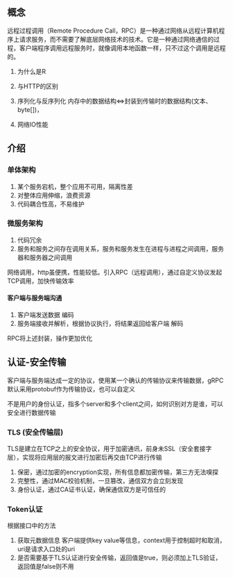 ## 概念
远程过程调用（Remote Procedure Call，RPC）是一种通过网络从远程计算机程序上请求服务，而不需要了解底层网络技术的技术。它是一种通过网络通信的过程，客户端程序调用远程服务时，就像调用本地函数一样，只不过这个调用是远程的。

1. 为什么是R

2. 与HTTP的区别

3. 序列化与反序列化 
内存中的数据结构<=>封装到传输时的数据结构(文本、byte[])，

4. 网络IO性能

## 介绍
### 单体架构
1. 某个服务宕机，整个应用不可用，隔离性差
2. 对整体应用伸缩，浪费资源
3. 代码耦合性高，不易维护

### 微服务架构
1. 代码冗余
2. 服务和服务之间存在调用关系，服务和服务发生在进程与进程之间调用，服务器和服务器之间调用

 网络调用，http虽便携，性能较低。引入RPC（远程调用），通过自定义协议发起TCP调用，加快传输效率

 #### 客户端与服务端沟通
 1. 客户端发送数据 编码
 2. 服务端接收并解析，根据协议执行，将结果返回给客户端 解码

 RPC将上述封装，操作更加优化

 
 ## 认证-安全传输
客户端与服务端达成一定的协议，使用某一个确认的传输协议来传输数据，gRPC默认采用protobuf作为传输协议，也可以自定义

不是用户的身份认证，指多个server和多个client之间，如何识别对方是谁，可以安全进行数据传输

 ### TLS (安全传输层)
TLS是建立在TCP之上的安全协议，用于加密通讯，前身未SSL（安全套接字层），实现将应用层的报文进行加密后再交由TCP进行传输

1. 保密，通过加密的encryption实现，所有信息都加密传输，第三方无法嗅探
2. 完整性，通过MAC校验机制，一旦篡改，通信双方会立刻发现
3. 身份认证，通过CA证书认证，确保通信双方是可信任的


 ### Token认证

 根据接口中的方法
 1. 获取元数据信息
 客户端提供key value等信息，context用于控制超时和取消，uri是请求入口处的uri
 2. 是否需要基于TLS认证进行安全传输，返回值是true，则必须加上TLS验证，返回值是false则不用